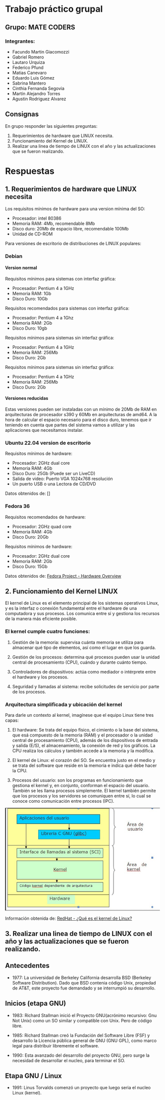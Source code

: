 # Trabajo práctico grupal
## Grupo: MATE CODERS

### Integrantes:

- Facundo Martin Giacomozzi
- Gabriel Romero
- Lautaro Urquiza
- Federico Pfund
- Matias Canevaro
- Eduardo Luis Gómez
- Sabrina Mantero
- Cinthia Fernanda Segovia
- Martín Alejandro Torres
- Agustin Rodriguez Alvarez

## Consignas
En grupo responder las siguientes preguntas:
1. Requerimientos de hardware que LINUX necesita.
2. Funcionamiento del Kernel de LINUX.
3. Realizar una linea de tiempo de LINUX con el año y las actualizaciones que se fueron realizando.

# Respuestas

## 1. Requerimientos de hardware que LINUX necesita

Los requisitos mínimos de hardware para una version mínima del SO:
- Procesador: intel 80386
- Memoria RAM: 4Mb, recomendable 8Mb
- Disco duro: 20Mb de espacio libre, recomendable 100Mb
- Unidad de CD-ROM

Para versiones de escritorio de distribuciones de LINUX populares:

### Debian


#### Version normal
Requisitos mínimos para sistemas con interfaz gráfica:
- Procesador: Pentium 4 a 1GHz
- Memoria RAM: 1Gb
- Disco Duro: 10Gb

Requisitos recomendados para sistemas con interfaz gráfica:
- Procesador: Pentium 4 a 1Ghz
- Memoria RAM: 2Gb
- Disco Duro: 10gb

Requisitos mínimos para sistemas sin interfaz gráfica:
- Procesador: Pentium 4 a 1GHz
- Memoria RAM: 256Mb
- Disco Duro: 2Gb

Requisitos mínimos para sistemas sin interfaz gráfica:
- Procesador: Pentium 4 a 1GHz
- Memoria RAM: 256Mb
- Disco Duro: 2Gb

#### Versiones reducidas
Estas versiones pueden ser instaladas con un mínimo de 20Mb de RAM en arquitecturas de procesador s390 y 60Mb en arquitecturas de amd64. A la hora de calcular el espacio necesario para el disco duro, tenemos que ir teniendo en cuenta que partes del sistema vamos a utilizar y las aplicaciones que necesitamos instalar.

### Ubuntu 22.04 version de escritorio

Requisitos mínimos de hardware:
- Procesador: 2GHz dual core
- Memoria RAM: 4Gb
- Disco Duro: 25Gb (Puede ser un LiveCD)
- Salida de video: Puerto VGA 1024x768 resolución
- Un puerto USB o una Lectora de CD/DVD

Datos obtenidos de: []
### Fedora 36

Requisitos recomendados de hardware:
- Procesador: 2GHz quad core
- Memoria RAM: 4Gb
- Disco Duro: 20Gb

Requisitos mínimos de hardware:
- Procesador: 2GHz dual core
- Memoria RAM: 2Gb
- Disco Duro: 15Gb

Datos obtenidos de: [Fedora Project - Hardware Overview](https://docs.fedoraproject.org/en-US/fedora/latest/release-notes/welcome/Hardware_Overview/)

## 2. Funcionamiento del Kernel LINUX

El kernel de Linux es el elemento principal de los sistemas operativos Linux, y es la interfaz o conexión fundamental entre el hardware de una computadora y sus procesos. Los comunica entre sí y gestiona los recursos de la manera más eficiente posible.

### El kernel cumple cuatro funciones:
1. Gestión de la memoria: supervisa cuánta memoria se utiliza para almacenar qué tipo de elementos, así como el lugar en que los guarda.

2. Gestión de los procesos: determina qué procesos pueden usar la unidad central de procesamiento (CPU), cuándo y durante cuánto tiempo.

3. Controladores de dispositivos: actúa como mediador o intérprete entre el hardware y los procesos.

4. Seguridad y llamadas al sistema: recibe solicitudes de servicio por parte de los procesos.


### Arquitectura simplificada y ubicación del kernel

Para darle un contexto al kernel, imagínese que el equipo Linux tiene tres capas:

1. El hardware: Se trata del equipo físico, el cimiento o la base del sistema, que esá compuesto de la memoria (RAM) y el procesador o la unidad central de procesamiento (CPU), además de los dispositivos de entrada y salida (E/S), el almacenamiento, la conexión de red y los gráficos. La CPU realiza los cálculos y también accede a la memoria y la modifica.

2. El kernel de Linux: el corazón del SO. Se encuentra justo en el medio y se trata del software que reside en la memoria e indica qué debe hacer la CPU.

3. Procesos del usuario: son los programas en funcionamiento que gestiona el kernel y, en conjunto, conforman el espacio del usuario. También se les llama procesos simplemente. El kernel también permite que los procesos y los servidores se comuniquen entre sí, lo cual se conoce como comunicación entre procesos (IPC).


![posiciondelkernel](./img/clase6/arquitectura.jpg)

Información obtenida de: [RedHat - ¿Qué es el kernel de Linux?](https://www.redhat.com/es/topics/linux/what-is-the-linux-kernel)


## 3. Realizar una linea de tiempo de LINUX con el año y las actualizaciones que se fueron realizando.

## Antecedentes
- 1977: La universidad de Berkeley California desarrolla BSD (Berkeley Software Distribution). Dado que BSD contenia código Unix, propiedad de AT&T, este proyecto fue demandado y se interrumpió su desarrollo.

## Inicios (etapa GNU)

- 1983: Richard Stallman inició el Proyecto GNU(acrónimo recursivo: Gnu Not Unix) como un SO similar y compatible con Unix. Pero de código libre.

- 1985: Richard Stallman creó la Fundación del Software Libre (FSF) y desarrollo la Licencia pública general de GNU (GNU GPL), como marco legal para distribuir libremente el software.

- 1990: Esta avanzado del desarrollo del proyecto GNU, pero surge la necesidad de desarrollar el nucleo, para terminar el SO.

## Etapa GNU / Linux

- 1991: Linus Torvalds comenzó un proyecto que luego seria el nucleo Linux (kernel).


